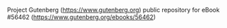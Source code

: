 Project Gutenberg (https://www.gutenberg.org) public repository for
eBook #56462 (https://www.gutenberg.org/ebooks/56462)
